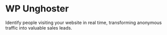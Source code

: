 # WP Unghoster

Identify people visiting your website in real time, transforming anonymous traffic into valuable sales leads.
